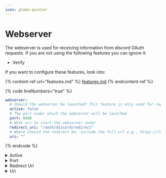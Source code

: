 ```yaml
---
icon: globe-pointer
---
```


# Webserver

The webserver is used for receiving information from discord OAuth requests. If you are not using the following features you can ignore it:

* Verify

If you want to configure these features, look into:

{% content-ref url="features.md" %}
[features.md](features.md)
{% endcontent-ref %}

{% code lineNumbers="true" %}
```yaml
webserver:
  # Should the webserver be launched? This feature is only used for regulars
  active: false
  # The port under which the webserver will be launched
  port: 8080
  # What uri to start the webserver under
  redirect_uri: "/auth/discord/redirect"
  # Where should the redirect be, include the full url e.g., https://localhost:80/auth/discord/redirect
  uri: ""
```
{% endcode %}

<details>

<summary>Active</summary>

Defines if the webserver should be started

</details>

<details>

<summary>Port</summary>

{% hint style="warning" %}
If you are using docker, make sure to bind the ports correctly in your compose config.
{% endhint %}

The port under which the webserver will be occupying.&#x20;

</details>

<details>

<summary>Redirect Uri</summary>

The uri the webserver will be trying to catch incoming connections from the discord OAuth api from.

</details>

<details>

<summary>Uri</summary>

{% hint style="warning" %}
Make sure  you are including http://, the correct port and the redirect url, exactly as is
{% endhint %}

The full redirect uri. Make sure you use your correct url, port etc. This could look something like this: `http://localhost:8080/auth/discord/redirect`

</details>
